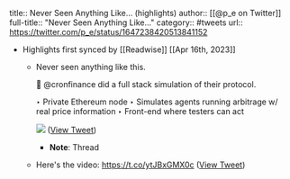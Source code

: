 title:: Never Seen Anything Like... (highlights)
author:: [[@p_e on Twitter]]
full-title:: "Never Seen Anything Like..."
category:: #tweets
url:: https://twitter.com/p_e/status/1647238420513841152

- Highlights first synced by [[Readwise]] [[Apr 16th, 2023]]
	- Never seen anything like this.
	  
	  🤯 @cronfinance did a full stack simulation of their protocol.
	  
	  ‣ Private Ethereum node
	  ‣ Simulates agents running arbitrage w/ real price information
	  ‣ Front-end where testers can act 
	  
	  ![](https://pbs.twimg.com/media/FtwqnIkaYAAsS6-.jpg) ([View Tweet](https://twitter.com/p_e/status/1647238420513841152))
		- **Note**: Thread
	- Here's the video: https://t.co/ytJBxGMX0c ([View Tweet](https://twitter.com/p_e/status/1647238423764430848))